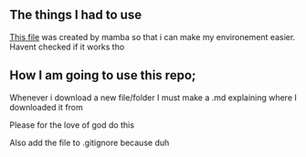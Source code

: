 ## The things I had to use 

[This file](./environment.yml) was created by mamba so that i can make my environement easier. Havent checked if it works tho

## How I am going to use this repo;

Whenever i download a new file/folder I must make a .md explaining where I downloaded it from

Please for the love of god do this

Also add the file to .gitignore
because duh



